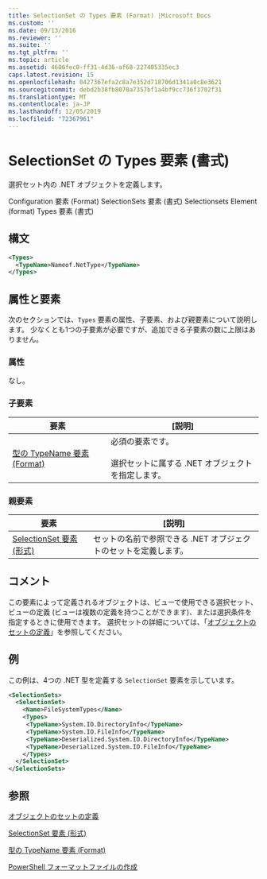 ```yaml
---
title: SelectionSet の Types 要素 (Format) |Microsoft Docs
ms.custom: ''
ms.date: 09/13/2016
ms.reviewer: ''
ms.suite: ''
ms.tgt_pltfrm: ''
ms.topic: article
ms.assetid: 4606fec0-ff31-4d36-af68-227405335ec3
caps.latest.revision: 15
ms.openlocfilehash: 0427367efa2c8a7e352d718706d1341a0c8e3621
ms.sourcegitcommit: debd2b38fb8070a7357bf1a4bf9cc736f3702f31
ms.translationtype: MT
ms.contentlocale: ja-JP
ms.lasthandoff: 12/05/2019
ms.locfileid: "72367961"
---
```

# <a name="types-element-for-selectionset-format"></a>SelectionSet の Types 要素 (書式)

選択セット内の .NET オブジェクトを定義します。

Configuration 要素 (Format) SelectionSets 要素 (書式) Selectionsets Element (format) Types 要素 (書式)

## <a name="syntax"></a>構文

```xml
<Types>
  <TypeName>Nameof.NetType</TypeName>
</Types>

```

## <a name="attributes-and-elements"></a>属性と要素

次のセクションでは、`Types` 要素の属性、子要素、および親要素について説明します。 少なくとも1つの子要素が必要ですが、追加できる子要素の数に上限はありません。

### <a name="attributes"></a>属性

なし。

### <a name="child-elements"></a>子要素

|要素|[説明]|
|-------------|-----------------|
|[型の TypeName 要素 (Format)](./typename-element-for-types-format.md)|必須の要素です。<br /><br /> 選択セットに属する .NET オブジェクトを指定します。|

### <a name="parent-elements"></a>親要素

|要素|[説明]|
|-------------|-----------------|
|[SelectionSet 要素 (形式)](./selectionset-element-format.md)|セットの名前で参照できる .NET オブジェクトのセットを定義します。|

## <a name="remarks"></a>コメント

この要素によって定義されるオブジェクトは、ビューで使用できる選択セット、ビューの定義 (ビューは複数の定義を持つことができます)、または選択条件を指定するときに使用できます。  選択セットの詳細については、「[オブジェクトのセットの定義](./defining-selection-sets.md)」を参照してください。

## <a name="example"></a>例

この例は、4つの .NET 型を定義する `SelectionSet` 要素を示しています。

```xml
<SelectionSets>
  <SelectionSet>
    <Name>FileSystemTypes</Name>
    <Types>
     <TypeName>System.IO.DirectoryInfo</TypeName>
     <TypeName>System.IO.FileInfo</TypeName>
     <TypeName>Deserialized.System.IO.DirectoryInfo</TypeName>
     <TypeName>Deserialized.System.IO.FileInfo</TypeName>
    </Types>
  </SelectionSet>
</SelectionSets>
```

## <a name="see-also"></a>参照

[オブジェクトのセットの定義](./defining-selection-sets.md)

[SelectionSet 要素 (形式)](./selectionset-element-format.md)

[型の TypeName 要素 (Format)](./typename-element-for-types-format.md)

[PowerShell フォーマットファイルの作成](./writing-a-powershell-formatting-file.md)
